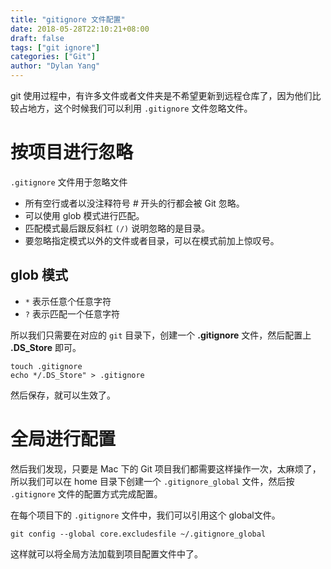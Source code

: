 ```yaml
---
title: "gitignore 文件配置"
date: 2018-05-28T22:10:21+08:00
draft: false
tags: ["git ignore"]
categories: ["Git"]
author: "Dylan Yang"
---
```


git 使用过程中，有许多文件或者文件夹是不希望更新到远程仓库了，因为他们比较占地方，这个时候我们可以利用 `.gitignore` 文件忽略文件。

<!--More-->

# 按项目进行忽略

`.gitignore` 文件用于忽略文件

- 所有空行或者以没注释符号 *#* 开头的行都会被 Git 忽略。
- 可以使用 glob 模式进行匹配。
- 匹配模式最后跟反斜杠 `(/)` 说明忽略的是目录。
- 要忽略指定模式以外的文件或者目录，可以在模式前加上惊叹号。

## glob 模式

- `*` 表示任意个任意字符
- `?` 表示匹配一个任意字符

所以我们只需要在对应的 `git` 目录下，创建一个 **.gitignore** 文件，然后配置上 **.DS_Store** 即可。

``` shell
touch .gitignore
echo */.DS_Store" > .gitignore
```

然后保存，就可以生效了。

# 全局进行配置

然后我们发现，只要是 Mac 下的 Git 项目我们都需要这样操作一次，太麻烦了，所以我们可以在 home 目录下创建一个 `.gitignore_global` 文件，然后按 `.gitignore` 文件的配置方式完成配置。

在每个项目下的 `.gitignore` 文件中，我们可以引用这个 global文件。

``` shell
git config --global core.excludesfile ~/.gitignore_global
```

这样就可以将全局方法加载到项目配置文件中了。
